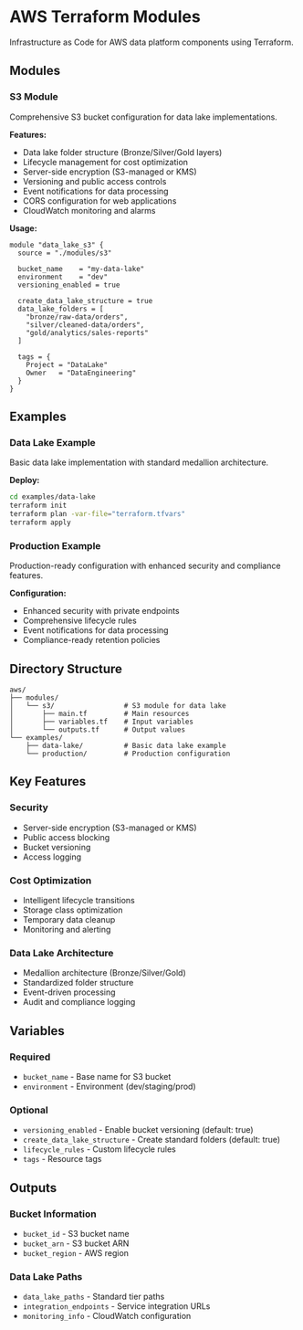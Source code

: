 # AWS Terraform Modules

Infrastructure as Code for AWS data platform components using Terraform.

## Modules

### S3 Module
Comprehensive S3 bucket configuration for data lake implementations.

**Features:**
- Data lake folder structure (Bronze/Silver/Gold layers)
- Lifecycle management for cost optimization
- Server-side encryption (S3-managed or KMS)
- Versioning and public access controls
- Event notifications for data processing
- CORS configuration for web applications
- CloudWatch monitoring and alarms

**Usage:**
```hcl
module "data_lake_s3" {
  source = "./modules/s3"
  
  bucket_name    = "my-data-lake"
  environment    = "dev"
  versioning_enabled = true
  
  create_data_lake_structure = true
  data_lake_folders = [
    "bronze/raw-data/orders",
    "silver/cleaned-data/orders",
    "gold/analytics/sales-reports"
  ]
  
  tags = {
    Project = "DataLake"
    Owner   = "DataEngineering"
  }
}
```

## Examples

### Data Lake Example
Basic data lake implementation with standard medallion architecture.

**Deploy:**
```bash
cd examples/data-lake
terraform init
terraform plan -var-file="terraform.tfvars"
terraform apply
```

### Production Example
Production-ready configuration with enhanced security and compliance features.

**Configuration:**
- Enhanced security with private endpoints
- Comprehensive lifecycle rules
- Event notifications for data processing
- Compliance-ready retention policies

## Directory Structure

```
aws/
├── modules/
│   └── s3/                 # S3 module for data lake
│       ├── main.tf         # Main resources
│       ├── variables.tf    # Input variables
│       └── outputs.tf      # Output values
└── examples/
    ├── data-lake/          # Basic data lake example
    └── production/         # Production configuration
```

## Key Features

### Security
- Server-side encryption (S3-managed or KMS)
- Public access blocking
- Bucket versioning
- Access logging

### Cost Optimization
- Intelligent lifecycle transitions
- Storage class optimization
- Temporary data cleanup
- Monitoring and alerting

### Data Lake Architecture
- Medallion architecture (Bronze/Silver/Gold)
- Standardized folder structure
- Event-driven processing
- Audit and compliance logging

## Variables

### Required
- `bucket_name` - Base name for S3 bucket
- `environment` - Environment (dev/staging/prod)

### Optional
- `versioning_enabled` - Enable bucket versioning (default: true)
- `create_data_lake_structure` - Create standard folders (default: true)
- `lifecycle_rules` - Custom lifecycle rules
- `tags` - Resource tags

## Outputs

### Bucket Information
- `bucket_id` - S3 bucket name
- `bucket_arn` - S3 bucket ARN
- `bucket_region` - AWS region

### Data Lake Paths
- `data_lake_paths` - Standard tier paths
- `integration_endpoints` - Service integration URLs
- `monitoring_info` - CloudWatch configuration